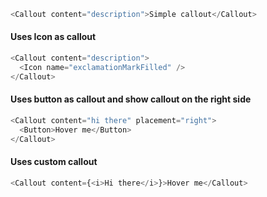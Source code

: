 ```js
<Callout content="description">Simple callout</Callout>
```

#### Uses Icon as callout

```js
<Callout content="description">
  <Icon name="exclamationMarkFilled" />
</Callout>
```

#### Uses button as callout and show callout on the right side

```js
<Callout content="hi there" placement="right">
  <Button>Hover me</Button>
</Callout>
```

#### Uses custom callout

```js
<Callout content={<i>Hi there</i>}>Hover me</Callout>
```
